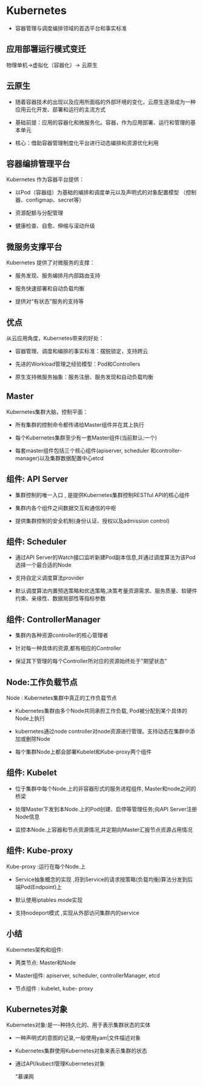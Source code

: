 # Kubernetes

* 容器管理与调度编排领域的首选平台和事实标准

## 应用部署运行模式变迁

物理单机->虚拟化（容器化）-> 云原生

## 云原生

* 随着容器技术的出现以及应用所面临的外部环境的变化，云原生逐渐成为一种应用云化开发、部署和运行的主流方式

* 基础前提：应用的容器化和微服务化。容器，作为应用部署、运行和管理的基本单元

* 核心：借助容器管理制度化平台进行动态编排和资源优化利用


## 容器编排管理平台

Kubernetes 作为容器平台提供：

* 以Pod（容器组）为基础的编排和调度单元以及声明式的对象配置模型
（控制器、configmap、secret等）

* 资源配额与分配管理

* 健康检查、自愈、伸缩与滚动升级

## 微服务支撑平台

Kubernetes 提供了对微服务的支撑：

* 服务发现、服务编排月内部路由支持

* 服务快速部署和自动负载均衡

* 提供对“有状态”服务的支持等

## 优点

从云应用角度，Kubernetes带来的好处：

* 容器管理、调度和编排的事实标准：摆脱锁定，支持跨云

* 先进的Workload管理之经验模型：Pod和Controllers

* 原生支持微服务抽象：服务注册、服务发现和自动负载均衡

## Master

Kubernetes集群大脑，控制平面：

* 所有集群的控制命令都传递给Master组件并在其上执行

* 每个Kubernetes集群至少有一套Master组件(当前默认:一个)

* 每套master组件包括三个核心组件(apiserver, scheduler
和controller-manager)以及集群数据配置中心etcd

## 组件: API Server
 
* 集群控制的唯一入口 , 是提供Kubernetes集群控制RESTful API的核心组件

* 集群内各个组件之间数据交互和通信的中枢

* 提供集群控制的安全机制(身份认证、授权以及admission control)

## 组件: Scheduler

* 通过API Server的Watch接口监听新建Pod副本信息,并通过调度算法为该Pod选择一个最合适的Node

* 支持自定义调度算法provider

* 默认调度算法内置预选策略和优选策略,决策考量资源需求、服务质量、软硬件约束、亲缘性、数据局部性等指标参数

## 组件: ControllerManager
  
* 集群内各种资源controller的核心管理者

* 针对每一种具体的资源,都有相应的Controller

* 保证其下管理的每个Controller所对应的资源始终处于"期望状态”

## Node:工作负载节点

Node : Kubernetes集群中真正的工作负载节点
   
* Kubernetes集群由多个Node共同承担工作负载, Pod被分配到某个具体的Node上执行

* kubernetes通过node controller对node资源进行管理。支持动态在集群中添加或删除Node
 
* 每个集群Node上都会部署Kubelet和Kube-proxy两个组件

## 组件: Kubelet

* 位于集群中每个Node.上的非容器形式的服务进程组件, Master和node之间的桥梁

* 处理Master下发到本Node.上的Pod创建、启停等管理任务;向API Server注册Node信息

* 监控本Node.上容器和节点资源情况,并定期向Master汇报节点资源占用情况

## 组件: Kube-proxy

Kube-proxy :运行在每个Node.上

* Service抽象概念的实现 ,将到Service的请求按策略(负载均衡)算法分发到后端Pod(Endpoint)上

* 默认使用iptables mode实现
   
* 支持nodeport模式 ,实现从外部访问集群内的service

## 小结

Kubernetes架构和组件:

* 两类节点: Master和Node

* Master组件: apiserver, scheduler, controllerManager, etcd

* 节点组件 : kubelet, kube- proxy

## Kubernetes对象
 
 Kubernetes对象:是一-种持久化的、用于表示集群状态的实体
  
 * 一种声明式的意图的记录,一般使用yam|文件描述对象
 
 * Kubernetes集群使用Kubernetes对象来表示集群的状态
 
 * 通过API/kubectl管理Kubernetes对象
   
   "慕课网


   

   



   
   



   






